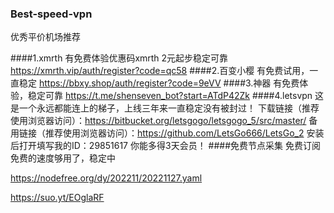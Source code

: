 ### Best-speed-vpn
优秀平价机场推荐

####1.xmrth 
有免费体验优惠码xmrth
2元起步稳定可靠
https://xmrth.vip/auth/register?code=qc58
####2.百变小樱
有免费试用，一直稳定
https://bbxy.shop/auth/register?code=9eVV
####3.神器
有免费体验，稳定可靠
https://t.me/shenseven_bot?start=ATdP42Zk
####4.letsvpn
这是一个永远都能连上的梯子，上线三年来一直稳定没有被封过！
下载链接（推荐使用浏览器访问）：https://bitbucket.org/letsgogo/letsgogo_5/src/master/
备用链接（推荐使用浏览器访问）：https://github.com/LetsGo666/LetsGo_2
安装后打开填写我的ID：29851617 你能多得3天会员！
####免费节点采集
免费订阅
免费的速度够用了，稳定中


https://nodefree.org/dy/202211/20221127.yaml

https://suo.yt/EOglaRF
